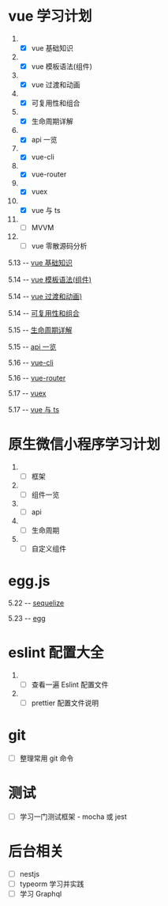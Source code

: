 # vue 学习计划

1. - [x] vue 基础知识
2. - [x] vue 模板语法(组件)
3. - [x] vue 过渡和动画
4. - [x] 可复用性和组合
5. - [x] 生命周期详解
6. - [x] api 一览
7. - [x] vue-cli
8. - [x] vue-router
9. - [x] vuex
10. - [x] vue 与 ts
11. - [ ] MVVM
12. - [ ] vue 零散源码分析

5.13 -- [vue 基础知识](./vue/基础知识.md)

5.14 -- [vue 模板语法(组件)](./vue/vue组件.md)

5.14 -- [vue 过渡和动画)](./vue/过度和动画.md)

5.14 -- [可复用性和组合](./vue/复用和组合.md)

5.15 -- [生命周期详解](./vue/生命周期.md)

5.15 -- [api 一览](./vue/api一览.md)

5.16 -- [vue-cli](./vue/vue-cli.md)

5.16 -- [vue-router](./vue/vue-router.md)

5.17 -- [vuex](./vue/vuex.md)

5.17 -- [vue 与 ts](./vue/vue-property-decorator.md)

# 原生微信小程序学习计划

1. -[ ] 框架
1. -[ ] 组件一览
1. -[ ] api
1. -[ ] 生命周期
1. -[ ] 自定义组件

# egg.js

5.22 -- [sequelize](./egg/sequelize.md)

5.23 -- [egg](./egg/egg.md)

# eslint 配置大全

1. - [ ] 查看一遍 Eslint 配置文件
2. - [ ] prettier 配置文件说明

# git

- [ ] 整理常用 git 命令

# 测试

- [ ] 学习一门测试框架 - mocha 或 jest

# 后台相关

- [ ] nestjs
- [ ] typeorm 学习并实践
- [ ] 学习 Graphql
